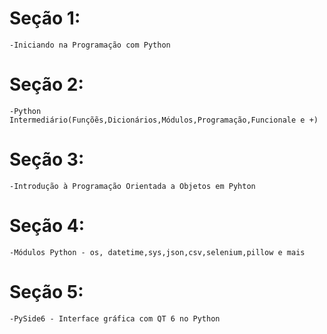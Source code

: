 # Seção 1:
    -Iniciando na Programação com Python

# Seção 2: 
    -Python Intermediário(Funçõẽs,Dicionários,Módulos,Programação,Funcionale e +)

# Seção 3: 
    -Introdução à Programação Orientada a Objetos em Pyhton

# Seção 4: 
    -Módulos Python - os, datetime,sys,json,csv,selenium,pillow e mais

# Seção 5:
    -PySide6 - Interface gráfica com QT 6 no Python 
